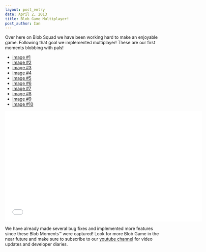 ```yaml
---
layout: post_entry
date: April 2, 2013
title: Blob Game Multiplayer!
post_author: Ian
---
```

Over here on Blob Squad we have been working hard to make an enjoyable game. Following that goal we implemented multiplayer! These are our first moments blobbing with pals!

<div class="gallery">
    <ul>
        <li>
            <a href="/img/2013-04-02/Big Multiplayer Sesh.jpg" data-lightbox="2013-04-02">image #1</a>
        </li>
        <li>
            <a href="/img/2013-04-02/Blob Chain on Level 3.jpg" data-lightbox="2013-04-02">image #2</a>
        </li>
        <li>
            <a href="/img/C.jpg" data-lightbox="2013-04-02">image #3</a>
        </li>
        <li>
            <a href="/img/2013-04-02/Conveyor Belt Cannon.jpg" data-lightbox="2013-04-02">image #4</a>
        </li>
        <li>
            <a href="/img/2013-04-02/First Playthrough.jpg" data-lightbox="2013-04-02">image #5</a>
        </li>
        <li>
            <a href="/img/2013-04-02/Fun Fun Fun.jpg" data-lightbox="2013-04-02">image #6</a>
        </li>
        <li>
            <a href="/img/2013-04-02/Just Got Multiplayer.jpg" data-lightbox="2013-04-02">image #7</a>
        </li>
        <li>
            <a href="/img/2013-04-02/Pill Powa.jpg" data-lightbox="2013-04-02">image #8</a>
        </li>
        <li>
            <a href="/img/2013-04-02/Cooperativeness.jpg" data-lightbox="2013-04-02">image #9</a>
        </li>
        <li>
            <a href="/img/2013-04-02/Snuggle Blobs.jpg" data-lightbox="2013-04-02">image #10</a>
        </li>
    </ul>
</div>

<object width="640" height="360"><param name="movie" value="//www.youtube.com/v/GNAaHn1Zzsg?hl=en_US&amp;version=3&amp;rel=0"></param><param name="allowFullScreen" value="true"></param><param name="allowscriptaccess" value="always"></param><embed src="//www.youtube.com/v/GNAaHn1Zzsg?hl=en_US&amp;version=3&amp;rel=0" type="application/x-shockwave-flash" width="640" height="360" allowscriptaccess="always" allowfullscreen="true"></embed></object>  

We have already made several bug fixes and implemented&nbsp;more features since these Blob Moments™ were captured! Look for more Blob Game in the near future and make sure to subscribe to our [youtube channel](http://www.youtube.com/PurdueSIGGD) for video updates and developer diaries.